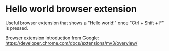 # Hello world browser extension

Useful browser extension that shows a "Hello world!" once "Ctrl + Shift + F" is pressed.

Browser extension introduction from Google: https://developer.chrome.com/docs/extensions/mv3/overview/
